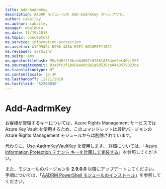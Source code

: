 ```yaml
---
title: Add-AadrmKey
description: AADRM モジュールの Add-AadrmKey のヘルプです。
author: cabailey
ms.author: cabailey
manager: mbaldwin
ms.date: 11/19/2018
ms.topic: conceptual
ms.service: information-protection
ms.assetid: A1C99424-D986-4A5A-B2E1-6D18EEF11B21
ms.reviewer: aashishr
ms.suite: ems
ms.openlocfilehash: 95a5d6f1f3bed4d007c02861d754ed9ec46cf207
ms.sourcegitcommit: 03a9fc3f1b96a4edc0e2a9d538ce04a0579023be
ms.translationtype: HT
ms.contentlocale: ja-JP
ms.lasthandoff: 11/21/2018
ms.locfileid: "52268038"
---
```

# <a name="add-aadrmkey"></a>Add-AadrmKey

お客様が管理するキーについては、Azure Rights Management サービスでは Azure Key Vault を使用するため、このコマンドレットは最新バージョンの Azure Rights Management モジュールからは削除されています。

代わりに、[Use-AadrmKeyVaultKey](/powershell/module/aadrm/use-aadrmkeyvaultkey) を使用します。 詳細については、「[Azure Information Protection テナント キーを計画して実装する](plan-implement-tenant-key.md)」を参照してください。

また、モジュールのバージョンを **2.9.0.0** 以降にアップデートしてください。 手順については、「[AADRM PowerShell モジュールのインストール](install-powershell.md)」を参照してください。

